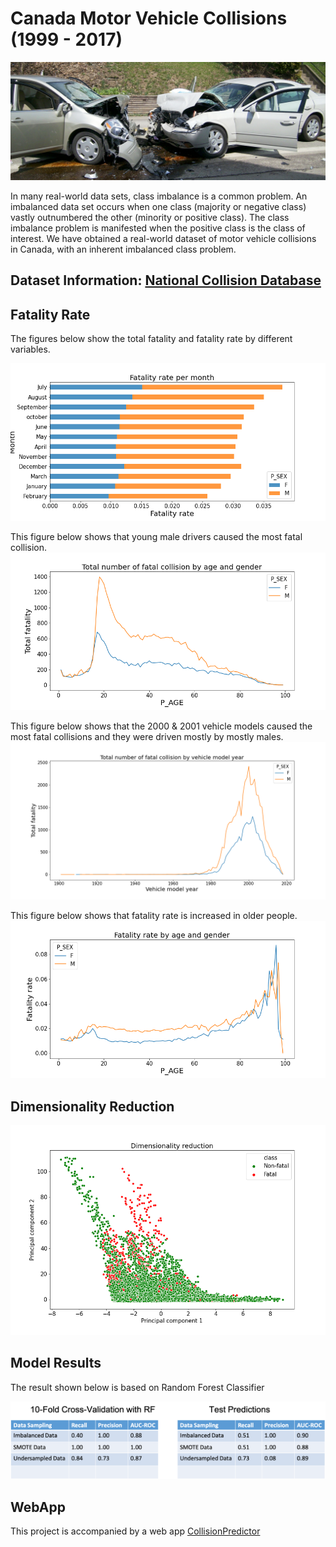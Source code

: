 # Canada Motor Vehicle Collisions (1999 - 2017)

![fig0](image/photo.jpg)

In many real-world data sets, class imbalance is a common problem. An imbalanced data set occurs when one class (majority or negative class) vastly outnumbered the other (minority or positive class). The class imbalance problem is manifested when the positive class is the class of interest. We have obtained a real-world dataset of motor vehicle collisions in Canada, with an inherent imbalanced class problem.

##  Dataset Information:   [National Collision Database](https://open.canada.ca/data/en/dataset/1eb9eba7-71d1-4b30-9fb1-30cbdab7e63a)


## Fatality Rate

The figures below show the total fatality and fatality rate by different variables.

![fig1](image/fig9.png)

This figure below shows that young male drivers caused the most fatal collision.
![fig3b](image/fig3b.png)

This figure below shows that the 2000 & 2001 vehicle models caused the most fatal collisions and they were driven mostly by mostly males.
![fig5](image/fig5.png)

This figure below shows that fatality rate is increased in older people.
![fig3a](image/fig3a.png)

## Dimensionality Reduction

![fig4](image/pca.png)

##  Model Results

The result shown below is based on Random Forest Classifier

![fig5](image/sup.png)

## WebApp

This project is accompanied by a web app [CollisionPredictor](https://collisionapp.herokuapp.com/)
